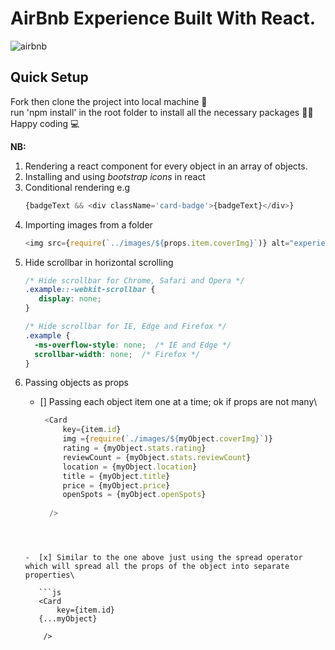 
# AirBnb Experience Built With React. 
![airbnb](https://user-images.githubusercontent.com/77986239/219976623-deb01798-fff0-462e-b34c-3fd29a1746f4.PNG)


## Quick Setup
Fork then clone the project into local machine 🍴\
run 'npm install' in the root folder to install all the necessary packages 👩‍💻\
Happy coding 💻

**NB:**
1. Rendering a react component for every object in an array of objects.
1. Installing and using *bootstrap icons* in react
1. Conditional rendering e.g 
	```js
	{badgeText && <div className='card-badge'>{badgeText}</div>}
	```
1. Importing images from a folder
	```js
	<img src={require(`../images/${props.item.coverImg}`)} alt="experiences" />
	```
1. Hide scrollbar in horizontal scrolling
	```css
	/* Hide scrollbar for Chrome, Safari and Opera */
	.example::-webkit-scrollbar {
	   display: none;
	}

	/* Hide scrollbar for IE, Edge and Firefox */
	.example {
  	  -ms-overflow-style: none;  /* IE and Edge */
 	  scrollbar-width: none;  /* Firefox */
	}
	```
1. Passing objects as props
    -  [] Passing each object item one at a time; ok if props are not many\
    
       ```js
        <Card 
            key={item.id}
            img ={require(`./images/${myObject.coverImg}`)}   
            rating = {myObject.stats.rating}   
            reviewCount = {myObject.stats.reviewCount} 
            location = {myObject.location}
            title = {myObject.title}
            price = {myObject.price}
            openSpots = {myObject.openSpots}
    
         />
     ```
     
     
     
     -  [x] Similar to the one above just using the spread operator which will spread all the props of the object into separate properties\
     
     	```js
        <Card 
            key={item.id}
	    {...myObject}     
    
         />
	```
